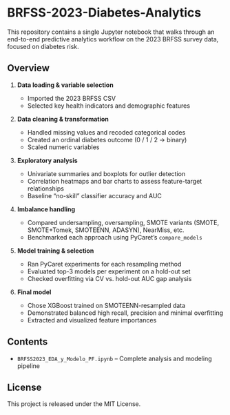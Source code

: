 # BRFSS-2023-Diabetes-Analytics

This repository contains a single Jupyter notebook that walks through an end-to-end predictive analytics workflow on the 2023 BRFSS survey data, focused on diabetes risk.

## Overview

1. **Data loading & variable selection**  
   - Imported the 2023 BRFSS CSV  
   - Selected key health indicators and demographic features  

2. **Data cleaning & transformation**  
   - Handled missing values and recoded categorical codes  
   - Created an ordinal diabetes outcome (0 / 1 / 2 → binary)  
   - Scaled numeric variables  

3. **Exploratory analysis**  
   - Univariate summaries and boxplots for outlier detection  
   - Correlation heatmaps and bar charts to assess feature-target relationships  
   - Baseline “no-skill” classifier accuracy and AUC  

4. **Imbalance handling**  
   - Compared undersampling, oversampling, SMOTE variants (SMOTE, SMOTE+Tomek, SMOTEENN, ADASYN), NearMiss, etc.  
   - Benchmarked each approach using PyCaret’s `compare_models`  

5. **Model training & selection**  
   - Ran PyCaret experiments for each resampling method  
   - Evaluated top-3 models per experiment on a hold-out set  
   - Checked overfitting via CV vs. hold-out AUC gap analysis  

6. **Final model**  
   - Chose XGBoost trained on SMOTEENN-resampled data  
   - Demonstrated balanced high recall, precision and minimal overfitting  
   - Extracted and visualized feature importances  

## Contents

- `BRFSS2023_EDA_y_Modelo_PF.ipynb` – Complete analysis and modeling pipeline
  
## License

This project is released under the MIT License.  
